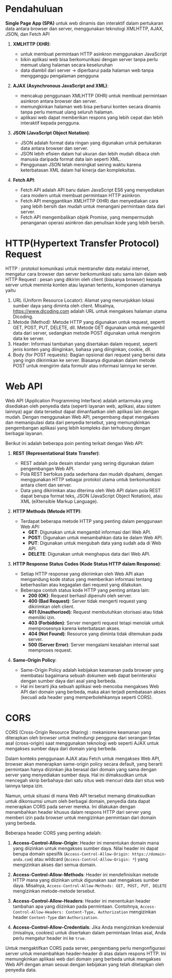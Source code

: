 # Pendahuluan 
**Single Page App (SPA)** untuk web dinamis dan interaktif dalam pertukaran data antara browser dan server, menggunakan teknologi XMLHTTP, AJAX, JSON, dan Fetch API

1. **XMLHTTP (XHR)**:
   - untuk membuat permintaan HTTP asinkron menggunakan JavaScript
   - bikin aplikasi web bisa berkomunikasi dengan server tanpa perlu memuat ulang halaman secara keseluruhan
   - data diambil dari server -> diperbarui pada halaman web tanpa mengganggu pengalaman pengguna

2. **AJAX (Asynchronous JavaScript and XML)**:
   - mencakup penggunaan XMLHTTP (XHR) untuk membuat permintaan asinkron antara browser dan server.
   - memungkinkan halaman web bisa perbarui konten secara dinamis tanpa perlu memuat ulang seluruh halaman.
   - aplikasi web dapat memberikan respons yang lebih cepat dan lebih interaktif kepada pengguna.

3. **JSON (JavaScript Object Notation)**:
   - JSON adalah format data ringan yang digunakan untuk pertukaran data antara browser dan server.
   - JSON lebih efisien dalam hal ukuran dan lebih mudah dibaca oleh manusia daripada format data lain seperti XML.
   - Penggunaan JSON telah meningkat seiring waktu karena keterbatasan XML dalam hal kinerja dan kompleksitas.

4. **Fetch API**:
   - Fetch API adalah API baru dalam JavaScript ES6 yang menyediakan cara modern untuk membuat permintaan HTTP asinkron.
   - Fetch API menggantikan XMLHTTP (XHR) dan menyediakan cara yang lebih bersih dan mudah untuk menangani permintaan data dari server.
   - Fetch API mengembalikan objek Promise, yang mempermudah penanganan operasi asinkron dan penulisan kode yang lebih bersih.

# HTTP(Hypertext Transfer Protocol) Request 
HTTP : protokol komunikasi untuk mentransfer data melalui internet, mengatur cara browser dan server berkomunikasi satu sama lain dalam web 
HTTP Request : pesan yang dikirim oleh client (biasanya browser) kepada server untuk meminta konten atau layanan tertentu, komponen utamanya yaitu 
   1. URL (Uniform Resource Locator): Alamat yang menunjukkan lokasi sumber daya yang diminta oleh client. Misalnya, https://www.dicoding.com adalah URL untuk mengakses halaman utama Dicoding.
   2. Metode (Method): Metode HTTP yang digunakan untuk request, seperti GET, POST, PUT, DELETE, dll. Metode GET digunakan untuk mengambil data dari server, sedangkan metode POST digunakan untuk mengirim data ke server.
   3. Header: Informasi tambahan yang disertakan dalam request, seperti jenis konten yang diinginkan, bahasa yang diinginkan, cookie, dll.
   4. Body (for POST requests): Bagian opsional dari request yang berisi data yang ingin dikirimkan ke server. Biasanya digunakan dalam metode POST untuk mengirim data formulir atau informasi lainnya ke server.

# Web API
Web API (Application Programming Interface) adalah antarmuka yang disediakan oleh penyedia data (seperti layanan web, aplikasi, atau sistem lainnya) agar data tersebut dapat dimanfaatkan oleh aplikasi lain dengan mudah. Dengan menggunakan Web API, pengembang dapat mengakses dan memanipulasi data dari penyedia tersebut, yang memungkinkan pengembangan aplikasi yang lebih kompleks dan terhubung dengan berbagai layanan.

Berikut ini adalah beberapa poin penting terkait dengan Web API:

1. **REST (Representational State Transfer)**:
   - REST adalah pola desain standar yang sering digunakan dalam pengembangan Web API.
   - Pola REST berfokus pada sederhana dan mudah dipahami, dengan menggunakan HTTP sebagai protokol utama untuk berkomunikasi antara client dan server.
   - Data yang dikirimkan atau diterima oleh Web API dalam pola REST dapat berupa format teks, JSON (JavaScript Object Notation), atau XML (eXtensible Markup Language).

2. **HTTP Methods (Metode HTTP)**:
   - Terdapat beberapa metode HTTP yang penting dalam penggunaan Web API:
     - **GET**: Digunakan untuk mengambil informasi dari Web API.
     - **POST**: Digunakan untuk menambahkan data ke dalam Web API.
     - **PUT**: Digunakan untuk mengubah data yang sudah ada di Web API.
     - **DELETE**: Digunakan untuk menghapus data dari Web API.

3. **HTTP Response Status Codes (Kode Status HTTP dalam Response)**:
   - Setiap HTTP response yang dikirimkan oleh Web API akan mengandung kode status yang memberikan informasi tentang keberhasilan atau kegagalan dari request yang dilakukan.
   - Beberapa contoh status kode HTTP yang penting antara lain:
     - **200 (OK)**: Request berhasil dipenuhi oleh server.
     - **400 (Bad Request)**: Server tidak mengerti request yang dikirimkan oleh client.
     - **401 (Unauthorized)**: Request membutuhkan otorisasi atau tidak memiliki izin.
     - **403 (Forbidden)**: Server mengerti request tetapi menolak untuk memprosesnya karena keterbatasan akses.
     - **404 (Not Found)**: Resource yang diminta tidak ditemukan pada server.
     - **500 (Server Error)**: Server mengalami kesalahan internal saat memproses request.

4. **Same-Origin Policy**:
   - Same-Origin Policy adalah kebijakan keamanan pada browser yang membatasi bagaimana sebuah dokumen web dapat berinteraksi dengan sumber daya dari asal yang berbeda.
   - Hal ini berarti jika sebuah aplikasi web mencoba mengakses Web API dari domain yang berbeda, maka akan terjadi pembatasan akses (kecuali ada header yang memperbolehkannya seperti CORS).

# CORS
CORS (Cross-Origin Resource Sharing) : mekanisme keamanan yang diterapkan oleh browser untuk melindungi pengguna dari serangan lintas asal (cross-origin) saat menggunakan teknologi web seperti AJAX untuk mengakses sumber daya dari domain yang berbeda.

Dalam konteks penggunaan AJAX atau Fetch untuk mengakses Web API, browser akan menerapkan same-origin policy secara default, yang berarti permintaan hanya diizinkan jika berasal dari domain yang sama dengan server yang menyediakan sumber daya. Hal ini dimaksudkan untuk mencegah skrip berbahaya dari satu situs web mencuri data dari situs web lainnya tanpa izin.

Namun, untuk situasi di mana Web API tersebut memang dimaksudkan untuk dikonsumsi umum oleh berbagai domain, penyedia data dapat menerapkan CORS pada server mereka. Ini dilakukan dengan menambahkan header khusus dalam respons HTTP dari server yang memberi izin pada browser untuk mengizinkan permintaan dari domain yang berbeda.

Beberapa header CORS yang penting adalah:

1. **Access-Control-Allow-Origin**: Header ini menentukan domain mana yang diizinkan untuk mengakses sumber daya. Nilai header ini dapat berupa domain spesifik (`Access-Control-Allow-Origin: https://domain-anda.com`) atau wildcard (`Access-Control-Allow-Origin: *`) yang mengizinkan akses dari semua domain.

2. **Access-Control-Allow-Methods**: Header ini mendefinisikan metode HTTP mana yang diizinkan untuk digunakan saat mengakses sumber daya. Misalnya, `Access-Control-Allow-Methods: GET, POST, PUT, DELETE` mengizinkan metode-metode tersebut.

3. **Access-Control-Allow-Headers**: Header ini menentukan header tambahan apa yang diizinkan pada permintaan. Contohnya, `Access-Control-Allow-Headers: Content-Type, Authorization` mengizinkan header `Content-Type` dan `Authorization`.

4. **Access-Control-Allow-Credentials**: Jika Anda mengizinkan kredensial (misalnya, cookies) untuk disertakan dalam permintaan lintas asal, Anda perlu mengatur header ini ke `true`.

Untuk mengaktifkan CORS pada server, pengembang perlu mengonfigurasi server untuk menambahkan header-header di atas dalam respons HTTP. Ini memungkinkan aplikasi web dari domain yang berbeda untuk mengakses Web API dengan aman sesuai dengan kebijakan yang telah ditetapkan oleh penyedia data.
